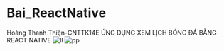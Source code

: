 # Bai_ReactNative
Hoàng Thanh Thiện-CNTTK14E
ỨNG DỤNG XEM LỊCH BÓNG ĐÁ BẰNG REACT NATIVE
![ll](https://user-images.githubusercontent.com/49353792/66761254-d6be1a80-eecd-11e9-8e06-6f7610465654.png)
![pp](https://user-images.githubusercontent.com/49353792/66761256-d6be1a80-eecd-11e9-9982-2346359317f7.png)
